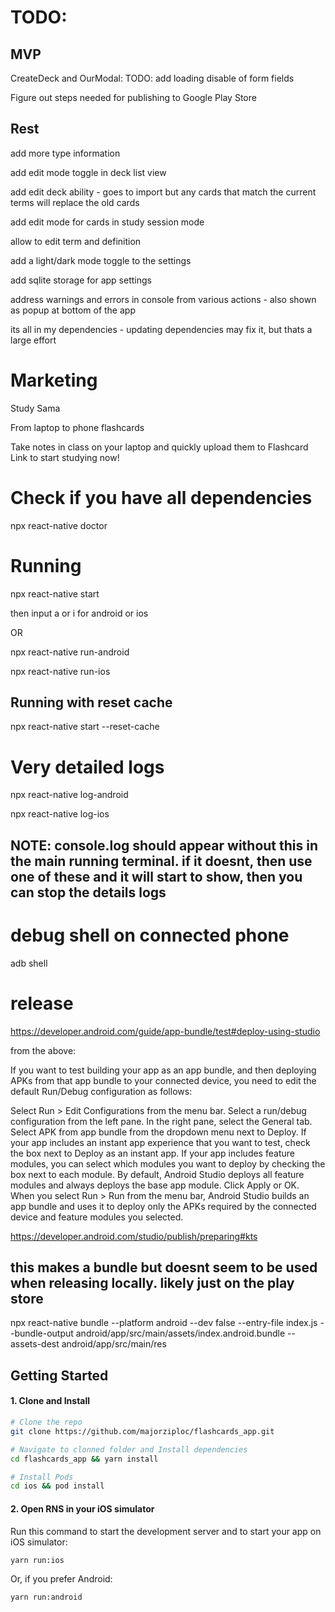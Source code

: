 # TODO:

## MVP

CreateDeck and OurModal: TODO: add loading disable of form fields

Figure out steps needed for publishing to Google Play Store

## Rest

add more type information

add edit mode toggle in deck list view

  add edit deck ability - goes to import but any cards that match the current terms will replace the old cards

add edit mode for cards in study session mode

  allow to edit term and definition

add a light/dark mode toggle to the settings

add sqlite storage for app settings

address warnings and errors in console from various actions - also shown as popup at bottom of the app

  its all in my dependencies - updating dependencies may fix it, but thats a large effort

# Marketing

Study Sama

From laptop to phone flashcards

Take notes in class on your laptop and quickly upload them to Flashcard Link to start studying now!

# Check if you have all dependencies

npx react-native doctor

# Running

npx react-native start

then input a or i for android or ios

OR

npx react-native run-android

npx react-native run-ios

## Running with reset cache

npx react-native start --reset-cache

# Very detailed logs

npx react-native log-android

npx react-native log-ios

## NOTE: console.log should appear without this in the main running terminal. if it doesnt, then use one of these and it will start to show, then you can stop the details logs

<!-- <a href='https://play.google.com/store/apps/details?id=com.studysama.upd'><img width="200" alt='Get it on Google Play' src='https://play.google.com/intl/en_us/badges/images/generic/en_badge_web_generic.png'/></a> -->
<!-- <a href='https://play.google.com/store/apps/details?id=com.studysama.upd'><img width="200" alt='Download on App Store' src='https://i.imgur.com/hash.png'/></a> -->

# debug shell on connected phone

adb shell

# release

https://developer.android.com/guide/app-bundle/test#deploy-using-studio

from the above:

  If you want to test building your app as an app bundle, and then deploying APKs from that app bundle to your connected device, you need to edit the default Run/Debug configuration as follows:

  Select Run > Edit Configurations from the menu bar.
  Select a run/debug configuration from the left pane.
  In the right pane, select the General tab.
  Select APK from app bundle from the dropdown menu next to Deploy.
  If your app includes an instant app experience that you want to test, check the box next to Deploy as an instant app.
  If your app includes feature modules, you can select which modules you want to deploy by checking the box next to each module. By default, Android Studio deploys all feature modules and always deploys the base app module.
  Click Apply or OK.
  When you select Run > Run from the menu bar, Android Studio builds an app bundle and uses it to deploy only the APKs required by the connected device and feature modules you selected.

https://developer.android.com/studio/publish/preparing#kts

## this makes a bundle but doesnt seem to be used when releasing locally. likely just on the play store

npx react-native bundle --platform android --dev false --entry-file index.js --bundle-output android/app/src/main/assets/index.android.bundle --assets-dest android/app/src/main/res

## Getting Started

#### 1. Clone and Install

```bash
# Clone the repo
git clone https://github.com/majorziploc/flashcards_app.git

# Navigate to clonned folder and Install dependencies
cd flashcards_app && yarn install

# Install Pods
cd ios && pod install
```

#### 2. Open RNS in your iOS simulator

Run this command to start the development server and to start your app on iOS simulator:
```
yarn run:ios
```

Or, if you prefer Android:
```
yarn run:android
```
